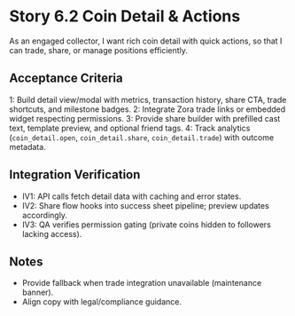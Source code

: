 # Story 6.2 Coin Detail & Actions

As an engaged collector,
I want rich coin detail with quick actions,
so that I can trade, share, or manage positions efficiently.

## Acceptance Criteria
1: Build detail view/modal with metrics, transaction history, share CTA, trade shortcuts, and milestone badges.
2: Integrate Zora trade links or embedded widget respecting permissions.
3: Provide share builder with prefilled cast text, template preview, and optional friend tags.
4: Track analytics (`coin_detail.open`, `coin_detail.share`, `coin_detail.trade`) with outcome metadata.

## Integration Verification
- IV1: API calls fetch detail data with caching and error states.
- IV2: Share flow hooks into success sheet pipeline; preview updates accordingly.
- IV3: QA verifies permission gating (private coins hidden to followers lacking access).

## Notes
- Provide fallback when trade integration unavailable (maintenance banner).
- Align copy with legal/compliance guidance.
